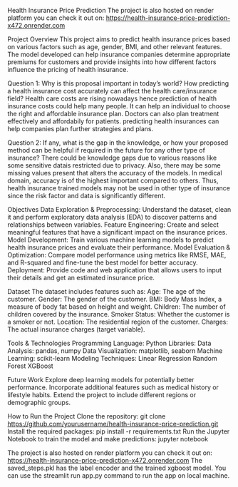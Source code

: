 Health Insurance Price Prediction
The project is also hosted on render platform you can check it out on: https://health-insurance-price-prediction-x472.onrender.com

Project Overview
This project aims to predict health insurance prices based on various factors such as age, gender, BMI, and other relevant features. 
The model developed can help insurance companies determine appropriate premiums for customers and provide insights into how different factors influence the pricing of health insurance.

Question 1: Why is this proposal important in today’s world? How predicting a health insurance cost accurately can affect the health care/insurance field?
Health care costs are rising nowadays hence prediction of health insurance costs could help many people. It can help an individual to choose the right and affordable insurance plan. Doctors can also plan treatment effectively and affordabily for patients. predicting health insurances can help companies plan further strategies and plans.

Question 2: If any, what is the gap in the knowledge, or how your proposed method can be helpful if required in the future for any other type of insurance?
There could be knowledge gaps due to various reasons like some sensitive datais restricted due to privacy. Also, there may be some missing values present that alters the accuracy of the models.
In medical domain, accuracy is of the highest important compared to others. Thus, health insurance trained models may not be used in other type of insurance since the risk factor and data is significantly different.

Objectives
Data Exploration & Preprocessing: Understand the dataset, clean it and perform exploratory data analysis (EDA) to discover patterns and relationships between variables.
Feature Engineering: Create and select meaningful features that have a significant impact on the insurance prices.
Model Development: Train various machine learning models to predict health insurance prices and evaluate their performance.
Model Evaluation & Optimization: Compare model performance using metrics like RMSE, MAE, and R-squared and fine-tune the best model for better accuracy.
Deployment: Provide code and web application that allows users to input their details and get an estimated insurance price.

Dataset
The dataset includes features such as:
Age: The age of the customer.
Gender: The gender of the customer.
BMI: Body Mass Index, a measure of body fat based on height and weight.
Children: The number of children covered by the insurance.
Smoker Status: Whether the customer is a smoker or not.
Location: The residential region of the customer.
Charges: The actual insurance charges (target variable).

Tools & Technologies
Programming Language: Python
Libraries:
Data Analysis: pandas, numpy
Data Visualization: matplotlib, seaborn
Machine Learning: scikit-learn
Modeling Techniques:
Linear Regression
Random Forest
XGBoost

Future Work
Explore deep learning models for potentially better performance.
Incorporate additional features such as medical history or lifestyle habits.
Extend the project to include different regions or demographic groups.

How to Run the Project
Clone the repository:
git clone https://github.com/yourusername/health-insurance-price-prediction.git
Install the required packages:
pip install -r requirements.txt
Run the Jupyter Notebook to train the model and make predictions:
jupyter notebook

The project is also hosted on render platform you can check it out on: https://health-insurance-price-prediction-x472.onrender.com
The saved_steps.pkl has the label encoder and the trained xgboost model.
You can use the streamlit run app.py command to run the app on local machine.


